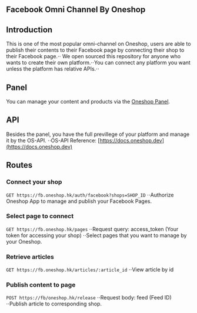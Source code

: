 Facebook Omni Channel By Oneshop
---------------
## Introduction

This is one of the most popular omni-channel on Oneshop, users are able to publish their contents to their Facebook page by connecting their shop to their Facebook page.⋅⋅
We open sourced this repository for anyone who wants to create their own platform.⋅⋅You can connect any platform you want unless the platform has relative APIs.⋅⋅

## Panel
You can manage your content and products via the [Oneshop Panel](htps://panel.oneshop.cloud).

## API
Besides the panel, you have the full previllege of your platform and manage it by the OS-API.
⋅⋅OS-API Reference: [https://docs.oneshop.dev](https://docs.oneshop.dev)

## Routes
### Connect your shop
`GET https://fb.oneshop.hk/auth/facebook?shops=SHOP_ID`
⋅⋅Authorize Oneshop App to manage and publish your Facebook Pages.

### Select page to connect
`GET https://fb.oneshop.hk/pages`
⋅⋅Request query: access_token (Your token for accessing your shop)
⋅⋅Select pages that you want to manage by your Oneshop.

### Retrieve articles
`GET https://fb.oneshop.hk/articles/:article_id`
⋅⋅View article by id

### Publish content to page
`POST https://fb/oneshop.hk/release`
⋅⋅Request body: feed (Feed ID)
⋅⋅Publish article to corresponding shop.
